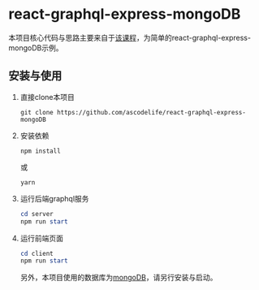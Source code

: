 # react-graphql-express-mongoDB
本项目核心代码与思路主要来自于[该课程](https://www.youtube.com/watch?v=Y0lDGjwRYKw)，为简单的react-graphql-express-mongoDB示例。

## 安装与使用

1. 直接clone本项目

    ```
    git clone https://github.com/ascodelife/react-graphql-express-mongoDB
    ```

2. 安装依赖
    ```
    npm install
    ```
    或
    ```
    yarn
    ```
3. 运行后端graphql服务

    ```powershell
    cd server
    npm run start
	```
4. 运行前端页面
    ```powershell
    cd client
    npm run start
	```

    另外，本项目使用的数据库为[mongoDB](https://www.mongodb.com/)，请另行安装与启动。

